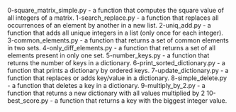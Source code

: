 0-square_matrix_simple.py - a function that computes the square value of all integers of a matrix.
1-search_replace.py - a function that replaces all occurrences of an element by another in a new list.
2-uniq_add.py - a function that adds all unique integers in a list (only once for each integer).
3-common_elements.py - a function that returns a set of common elements in two sets.
4-only_diff_elements.py - a function that returns a set of all elements present in only one set.
5-number_keys.py - a function that returns the number of keys in a dictionary.
6-print_sorted_dictionary.py - a function that prints a dictionary by ordered keys.
7-update_dictionary.py - a function that replaces or adds key/value in a dictionary.
8-simple_delete.py - a function that deletes a key in a dictionary.
9-multiply_by_2.py - a function that returns a new dictionary with all values multiplied by 2
10-best_score.py - a function that returns a key with the biggest integer value.
